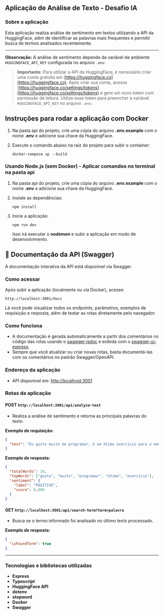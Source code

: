 ## Aplicação de Análise de Texto - Desafio IA

### Sobre a aplicação

Esta aplicação realiza análise de sentimento em textos utilizando a API da HuggingFace, além de identificar as palavras mais frequentes e permitir busca de termos analisados recentemente.

---

**Observação:**
A análise de sentimento depende da variável de ambiente `HUGGINGFACE_API_KEY` configurada no arquivo `.env`.

> **Importante:** Para utilizar a API da HuggingFace, é necessário criar uma conta gratuita em [https://huggingface.co](https://huggingface.co). Após criar sua conta, acesse [https://huggingface.co/settings/tokens](https://huggingface.co/settings/tokens) e gere um novo token com permissão de leitura. Utilize esse token para preencher a variável `HUGGINGFACE_API_KEY` no arquivo `.env`.


## Instruções para rodar a aplicação com Docker

1. Na pasta api do projeto, crie uma cópia do arquivo **.env.example** com o nome **.env** e adicione sua chave da HuggingFace.
2. Execute o comando abaixo na raiz do projeto para subir o container:

   ```
   docker-compose up --build
   ```

### Usando Node.js (sem Docker) - Aplicar comandos no terminal na pasta api

1. Na pasta api do projeto, crie uma cópia do arquivo **.env.example** com o nome **.env** e adicione sua chave da HuggingFace.
2. Instale as dependências:

   ```
   npm install
   ```
3. Inicie a aplicação:

   ```
   npm run dev
   ```

   Isso irá executar o **nodemon** e subir a aplicação em modo de desenvolvimento.

## 📄 Documentação da API (Swagger)

A documentação interativa da API está disponível via Swagger.

### Como acessar

Após subir a aplicação (localmente ou via Docker), acesse:

```
http://localhost:3001/docs
```

Lá você pode visualizar todos os endpoints, parâmetros, exemplos de requisição e resposta, além de testar as rotas diretamente pelo navegador.

### Como funciona

- A documentação é gerada automaticamente a partir dos comentários no código das rotas usando o [swagger-jsdoc](https://github.com/Surnet/swagger-jsdoc) e exibida com o [swagger-ui-express](https://github.com/scottie1984/swagger-ui-express).
- Sempre que você atualizar ou criar novas rotas, basta documentá-las com os comentários no padrão Swagger/OpenAPI.


### Endereço da aplicação

- API disponível em: [http://localhost:3001](http://localhost:3001)

### Rotas da aplicação

#### POST  `http://localhost:3001/api/analyze-text`

- Realiza a análise de sentimento e retorna as principais palavras do texto.

**Exemplo de requisição:**

```json
{
  "text": "Eu gosto muito de programar, é um ótimo exercício para a mente!"
}
```

**Exemplo de resposta:**

```json
{
  "totalWords": 10,
  "topWords": ["gosto", "muito", "programar", "ótimo", "exercício"],
  "sentiment": {
    "label": "POSITIVE",
    "score": 0.999
  }
}
```

#### GET `http://localhost:3001/api/search-term?term=palavra`

- Busca se o termo informado foi analisado no último texto processado.

**Exemplo de resposta:**

```json
{
  "isFoundTerm": true
}
```

---

### Tecnologias e bibliotecas utilizadas

- **Express**
- **Typescript**
- **HuggingFace API**
- **dotenv**
- **stopword**
- **Docker**
- **Swagger**

